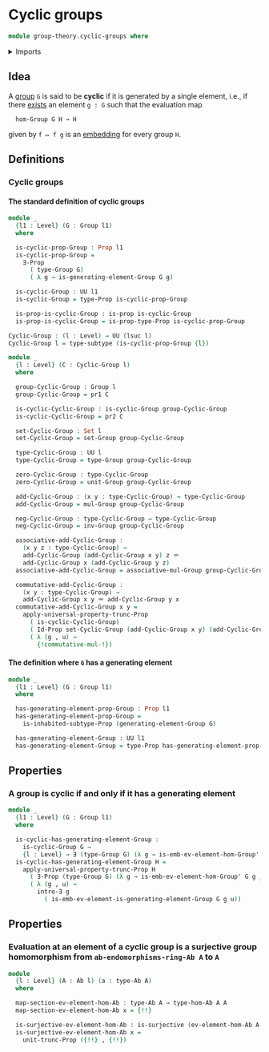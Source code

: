 # Cyclic groups

```agda
module group-theory.cyclic-groups where
```

<details><summary>Imports</summary>

```agda
open import foundation.dependent-pair-types
open import foundation.embeddings
open import foundation.existential-quantification
open import foundation.identity-types
open import foundation.inhabited-subtypes
open import foundation.propositional-truncations
open import foundation.propositions
open import foundation.sets
open import foundation.subtypes
open import foundation.surjective-maps
open import foundation.universe-levels

open import group-theory.addition-homomorphisms-abelian-groups
open import group-theory.abelian-groups
open import group-theory.free-groups-with-one-generator
open import group-theory.full-subgroups
open import group-theory.generating-elements-groups
open import group-theory.groups
open import group-theory.homomorphisms-abelian-groups
open import group-theory.homomorphisms-groups
open import group-theory.subgroups-generated-by-elements-groups
```

</details>

## Idea

A [group](group-theory.groups.md) `G` is said to be **cyclic** if it is
generated by a single element, i.e., if there
[exists](foundation.existential-quantification.md) an element `g : G` such that
the evaluation map

```text
  hom-Group G H → H
```

given by `f ↦ f g` is an [embedding](foundation.embeddings.md) for every group
`H`.

## Definitions

### Cyclic groups

#### The standard definition of cyclic groups

```agda
module _
  {l1 : Level} (G : Group l1)
  where

  is-cyclic-prop-Group : Prop l1
  is-cyclic-prop-Group =
    ∃-Prop
      ( type-Group G)
      ( λ g → is-generating-element-Group G g)

  is-cyclic-Group : UU l1
  is-cyclic-Group = type-Prop is-cyclic-prop-Group

  is-prop-is-cyclic-Group : is-prop is-cyclic-Group
  is-prop-is-cyclic-Group = is-prop-type-Prop is-cyclic-prop-Group

Cyclic-Group : (l : Level) → UU (lsuc l)
Cyclic-Group l = type-subtype (is-cyclic-prop-Group {l})

module _
  {l : Level} (C : Cyclic-Group l)
  where

  group-Cyclic-Group : Group l
  group-Cyclic-Group = pr1 C

  is-cyclic-Cyclic-Group : is-cyclic-Group group-Cyclic-Group
  is-cyclic-Cyclic-Group = pr2 C

  set-Cyclic-Group : Set l
  set-Cyclic-Group = set-Group group-Cyclic-Group

  type-Cyclic-Group : UU l
  type-Cyclic-Group = type-Group group-Cyclic-Group

  zero-Cyclic-Group : type-Cyclic-Group
  zero-Cyclic-Group = unit-Group group-Cyclic-Group

  add-Cyclic-Group : (x y : type-Cyclic-Group) → type-Cyclic-Group
  add-Cyclic-Group = mul-Group group-Cyclic-Group

  neg-Cyclic-Group : type-Cyclic-Group → type-Cyclic-Group
  neg-Cyclic-Group = inv-Group group-Cyclic-Group

  associative-add-Cyclic-Group :
    (x y z : type-Cyclic-Group) →
    add-Cyclic-Group (add-Cyclic-Group x y) z ＝
    add-Cyclic-Group x (add-Cyclic-Group y z)
  associative-add-Cyclic-Group = associative-mul-Group group-Cyclic-Group

  commutative-add-Cyclic-Group :
    (x y : type-Cyclic-Group) →
    add-Cyclic-Group x y ＝ add-Cyclic-Group y x
  commutative-add-Cyclic-Group x y =
    apply-universal-property-trunc-Prop
      ( is-cyclic-Cyclic-Group)
      ( Id-Prop set-Cyclic-Group (add-Cyclic-Group x y) (add-Cyclic-Group y x))
      ( λ (g , u) →
        {!commutative-mul-!})
```

#### The definition where `G` has a generating element

```agda
module _
  {l1 : Level} (G : Group l1)
  where

  has-generating-element-prop-Group : Prop l1
  has-generating-element-prop-Group =
    is-inhabited-subtype-Prop (generating-element-Group G)

  has-generating-element-Group : UU l1
  has-generating-element-Group = type-Prop has-generating-element-prop-Group
```

## Properties

### A group is cyclic if and only if it has a generating element

```agda
module _
  {l1 : Level} (G : Group l1)
  where

  is-cyclic-has-generating-element-Group :
    is-cyclic-Group G →
    {l : Level} → ∃ (type-Group G) (λ g → is-emb-ev-element-hom-Group' G g l)
  is-cyclic-has-generating-element-Group H =
    apply-universal-property-trunc-Prop H
      ( ∃-Prop (type-Group G) (λ g → is-emb-ev-element-hom-Group' G g _))
      ( λ (g , u) →
        intro-∃ g
          ( is-emb-ev-element-is-generating-element-Group G g u))
```

## Properties

### 

### Evaluation at an element of a cyclic group is a surjective group homomorphism from `ab-endomorphisms-ring-Ab A` to `A`

```agda
module _
  {l : Level} (A : Ab l) (a : type-Ab A)
  where

  map-section-ev-element-hom-Ab : type-Ab A → type-hom-Ab A A
  map-section-ev-element-hom-Ab x = {!!}

  is-surjective-ev-element-hom-Ab : is-surjective (ev-element-hom-Ab A A a)
  is-surjective-ev-element-hom-Ab x =
    unit-trunc-Prop ({!!} , {!!})
```
